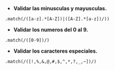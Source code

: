 


- **Validar las minusculas y mayusculas.**
~~~
.match(/([a-z].*[A-Z])|([A-Z].*[a-z])/))
~~~

- **Validar los numeros del 0 al 9.**
~~~
.match(/([0-9])/)
~~~

- **Validar los caracteres especiales.**
~~~
.match(/([!,%,&,@,#,$,^,*,?,_,~])/)
~~~